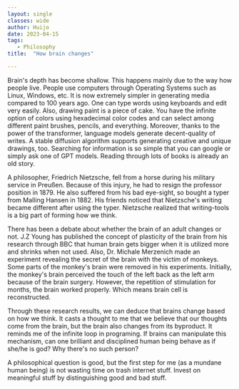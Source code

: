 ```yaml
---
layout: single
classes: wide
author: Huijo
date: 2023-04-15
tags:
   - Philosophy
title:  "How brain changes"

---
```


Brain's depth has become shallow.
This happens mainly due to the way how people live.
People use computers through Operating Systems such as Linux, Windows, etc.
It is now extremely simpler in generating media compared to 100 years ago. 
One can type words using keyboards and edit very easily. 
Also, drawing paint is a piece of cake. 
You have the infinite option of colors using hexadecimal color codes and can select among different paint brushes, pencils, and everything.
Moreover, thanks to the power of the transformer, language models generate decent-quality of writes.
A stable diffusion algorithm supports generating creative and unique drawings, too.
Searching for information is so simple that you can google or simply ask one of GPT models.
Reading through lots of books is already an old story.

A philosopher, Friedrich Nietzsche, fell from a horse during his military service in Preußen.
Because of this injury, he had to resign the professor position in 1879.
He also suffered from his bad eye-sight, so bought a typer from Malling Hansen in 1882.
His friends noticed that Nietzsche's writing became different after using the typer.
Nietzsche realized that writing-tools is a big part of forming how we think.

There has been a debate about whether the brain of an adult changes or not.
J.Z Young has published the concept of plasticity of the brain from his research through BBC that human brain gets bigger when it is utilized more and shrinks when not used.
Also, Dr. Michale Merzenich made an experiment revealing the secret of the brain with the victim of monkeys.
Some parts of the monkey's brain were removed in his experiments. 
Initially, the monkey's brain perceived the touch of the left back as the left arm because of the brain surgery.
However, the repetition of stimulation for months, the brain worked properly. 
Which means brain cell is reconstructed.

Through these research results, we can deduce that brains change based on how we think.
It casts a thought to me that we believe that our thoughts come from the brain, but the brain also changes from its byproduct.
It reminds me of the infinite loop in programing.
If brains can manipulate this mechanism, can one brilliant and disciplined human being behave as if she/he is god?
Why there's no such person?

A philosophical question is good, but the first step for me (as a mundane human being) is not wasting time on trash internet stuff.
Invest on meaningful stuff by distinguishing good and bad stuff.